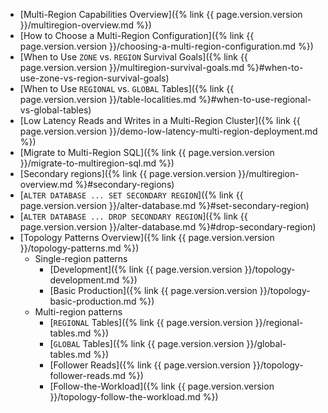 - [Multi-Region Capabilities Overview]({% link {{ page.version.version }}/multiregion-overview.md %})
- [How to Choose a Multi-Region Configuration]({% link {{ page.version.version }}/choosing-a-multi-region-configuration.md %})
- [When to Use `ZONE` vs. `REGION` Survival Goals]({% link {{ page.version.version }}/multiregion-survival-goals.md %}#when-to-use-zone-vs-region-survival-goals)
- [When to Use `REGIONAL` vs. `GLOBAL` Tables]({% link {{ page.version.version }}/table-localities.md %}#when-to-use-regional-vs-global-tables)
- [Low Latency Reads and Writes in a Multi-Region Cluster]({% link {{ page.version.version }}/demo-low-latency-multi-region-deployment.md %})
- [Migrate to Multi-Region SQL]({% link {{ page.version.version }}/migrate-to-multiregion-sql.md %})
- [Secondary regions]({% link {{ page.version.version }}/multiregion-overview.md %}#secondary-regions)
- [`ALTER DATABASE ... SET SECONDARY REGION`]({% link {{ page.version.version }}/alter-database.md %}#set-secondary-region)
- [`ALTER DATABASE ... DROP SECONDARY REGION`]({% link {{ page.version.version }}/alter-database.md %}#drop-secondary-region)
- [Topology Patterns Overview]({% link {{ page.version.version }}/topology-patterns.md %})
  - Single-region patterns
      - [Development]({% link {{ page.version.version }}/topology-development.md %})
      - [Basic Production]({% link {{ page.version.version }}/topology-basic-production.md %})
  - Multi-region patterns
      - [`REGIONAL` Tables]({% link {{ page.version.version }}/regional-tables.md %})
      - [`GLOBAL` Tables]({% link {{ page.version.version }}/global-tables.md %})
      - [Follower Reads]({% link {{ page.version.version }}/topology-follower-reads.md %})
      - [Follow-the-Workload]({% link {{ page.version.version }}/topology-follow-the-workload.md %})
